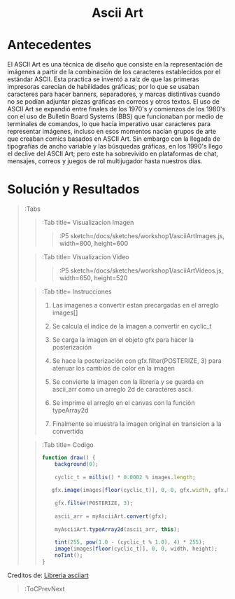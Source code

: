 <script src="../sketches/workshop1/p5.min.js" /></script>
<script src="../sketches/workshop1/p5.asciiart.min.js" /></script>
<script src="../sketches/workshop1/p5.dom.min.js" /></script>
<script src="../sketches/workshop1/p5.sound.min.js" /></script>

<h1 align="center">Ascii Art</h1>

# Antecedentes

El ASCII Art es una t&eacute;cnica de dise&ntilde;o que consiste en la representaci&oacute;n de im&aacute;genes a partir de la combinaci&oacute;n de los caracteres establecidos por el est&aacute;ndar ASCII. Esta practica se invent&oacute; a ra&iacute;z de que las primeras impresoras carec&iacute;an de habilidades gr&aacute;ficas; por lo que se usaban caracteres para hacer banners, separadores, y marcas distintivas cuando no se pod&iacute;an adjuntar piezas gr&aacute;ficas en correos y otros textos. El uso de ASCII Art se expandi&oacute; entre finales de los 1970's y comienzos de los 1980's con el uso de Bulletin Board Systems (BBS) que funcionaban por medio de terminales de comandos, lo que hacia imperativo usar caracteres para representar im&aacute;genes, incluso en esos momentos nac&iacute;an grupos de arte que creaban comics basados en ASCII Art. Sin embargo con la llegada de tipograf&iacute;as de ancho variable y las b&uacute;squedas gr&aacute;ficas, en los 1990's llego el declive del ASCII Art; pero este ha sobrevivido en plataformas de chat, mensajes, correos y juegos de rol multijugador hasta nuestros d&iacute;as. 

# Soluci&oacute;n y Resultados

> :Tabs
> > :Tab title= Visualizacion Imagen
> > 
> > > :P5 sketch=/docs/sketches/workshop1/asciiArtImages.js, width=800, height=600
>
> > :Tab title= Visualizacion Video
> > 
> > > :P5 sketch=/docs/sketches/workshop1/asciiArtVideos.js, width=650, height=520
>
> > :Tab title= Instrucciones
> > 
> > 1. Las imagenes a convertir estan precargadas en el arreglo images[]
> > 
> > 2. Se calcula el indice de la imagen a convertir en cyclic_t
> > 
> > 3. Se carga la imagen en el objeto gfx para hacer la posterizaci&oacute;n
> > 
> > 4. Se hace la posterizaci&oacute;n con gfx.filter(POSTERIZE, 3) para atenuar los cambios de color en la imagen
> > 
> > 5. Se convierte la imagen con la librer&iacute;a y se guarda en ascii_arr como un arreglo 2d de caracteres ascii.
> > 
> > 6. Se imprime el arreglo en el canvas con la funci&oacute;n typeArray2d
> > 
> > 7. Finalmente se muestra la imagen original en transicion a la convertida 
>
> > :Tab title= Codigo
> >
> > ``` js | asciiArtImages.js
> > function draw() {
> >     background(0);
> >     
> >     cyclic_t = millis() * 0.0002 % images.length;
> >     
> >    gfx.image(images[floor(cyclic_t)], 0, 0, gfx.width, gfx.height);
> >     
> >     gfx.filter(POSTERIZE, 3);
> >    
> >     ascii_arr = myAsciiArt.convert(gfx);
> >     
> >     myAsciiArt.typeArray2d(ascii_arr, this);
> >     
> >     tint(255, pow(1.0 - (cyclic_t % 1.0), 4) * 255);
> >     image(images[floor(cyclic_t)], 0, 0, width, height);
> >     noTint();
> > }
> > 
> > ```
> > 

Creditos de: [Libreria asciiart](https://www.tetoki.eu/asciiart/asciiart_stillimage.html)

> :ToCPrevNext